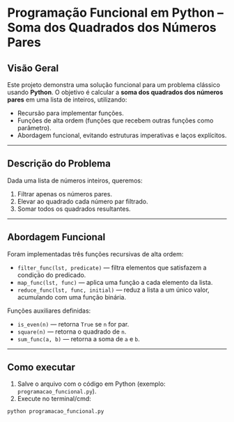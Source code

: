 # Programação Funcional em Python – Soma dos Quadrados dos Números Pares

## Visão Geral

Este projeto demonstra uma solução funcional para um problema clássico usando **Python**. O objetivo é calcular a **soma dos quadrados dos números pares** em uma lista de inteiros, utilizando:

- Recursão para implementar funções.
- Funções de alta ordem (funções que recebem outras funções como parâmetro).
- Abordagem funcional, evitando estruturas imperativas e laços explícitos.

---

## Descrição do Problema

Dada uma lista de números inteiros, queremos:

1. Filtrar apenas os números pares.
2. Elevar ao quadrado cada número par filtrado.
3. Somar todos os quadrados resultantes.

---

## Abordagem Funcional

Foram implementadas três funções recursivas de alta ordem:

- `filter_func(lst, predicate)` — filtra elementos que satisfazem a condição do predicado.
- `map_func(lst, func)` — aplica uma função a cada elemento da lista.
- `reduce_func(lst, func, initial)` — reduz a lista a um único valor, acumulando com uma função binária.

Funções auxiliares definidas:

- `is_even(n)` — retorna `True` se `n` for par.
- `square(n)` — retorna o quadrado de `n`.
- `sum_func(a, b)` — retorna a soma de `a` e `b`.

---

## Como executar

1. Salve o arquivo com o código em Python (exemplo: `programacao_funcional.py`).
2. Execute no terminal/cmd:

```bash
python programacao_funcional.py
